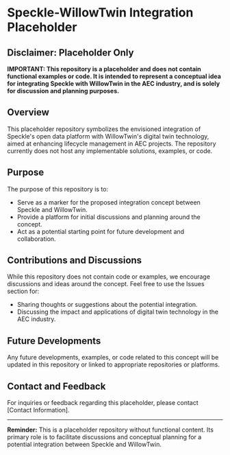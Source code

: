 # Speckle-WillowTwin Integration Placeholder

## Disclaimer: Placeholder Only
**IMPORTANT: This repository is a placeholder and does not contain functional examples or code. It is intended to represent a conceptual idea for integrating Speckle with WillowTwin in the AEC industry, and is solely for discussion and planning purposes.**

## Overview
This placeholder repository symbolizes the envisioned integration of Speckle's open data platform with WillowTwin's digital twin technology, aimed at enhancing lifecycle management in AEC projects. The repository currently does not host any implementable solutions, examples, or code.

## Purpose
The purpose of this repository is to:
- Serve as a marker for the proposed integration concept between Speckle and WillowTwin.
- Provide a platform for initial discussions and planning around the concept.
- Act as a potential starting point for future development and collaboration.

## Contributions and Discussions
While this repository does not contain code or examples, we encourage discussions and ideas around the concept. Feel free to use the Issues section for:
- Sharing thoughts or suggestions about the potential integration.
- Discussing the impact and applications of digital twin technology in the AEC industry.

## Future Developments
Any future developments, examples, or code related to this concept will be updated in this repository or linked to appropriate repositories or platforms.

## Contact and Feedback
For inquiries or feedback regarding this placeholder, please contact [Contact Information].

---

**Reminder:** This is a placeholder repository without functional content. Its primary role is to facilitate discussions and conceptual planning for a potential integration between Speckle and WillowTwin.
